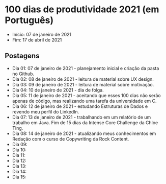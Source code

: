 # 100 dias de produtividade 2021 (em Português)
- Início: 07 de janeiro de 2021
- Fim: 17 de abril de 2021

## Postagens
- Dia 01: 07 de janeiro de 2021 - planejamento inicial e criação da pasta no Github.
- Dia 02: 08 de janeiro de 2021 - leitura de material sobre UX design.
- Dia 03: 09 de janeiro de 2021 - leitura de material sobre motivação.
- Dia 04: 10 de janeiro de 2021 - dia de folga.
- Dia 05: 11 de janeiro de 2021 - aceitando que esses 100 dias não serão apenas de código, mas realizando uma tarefa da universidade em C.
- Dia 06: 12 de janeiro de 2021 - estudando Estruturas de Dados e revendo meu perfil do LinkedIn.
- Dia 07: 13 de janeiro de 2021 - trabalhando em um relatório de um trabalho em Java. Fim de 15 dias da Intense Core Challenge da Chloe Ting.
- Dia 08: 14 de janeiro de 2021 - atualizando meus conhecimentos em Redação com o curso de Copywriting da Rock Content.
- Dia 09:
- Dia 10:
- Dia 11:
- Dia 12:
- Dia 13:
- Dia 14:
- Dia 15: